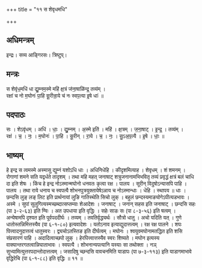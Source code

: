 +++
title = "११ स शेवृधमधि"

+++
## अधिमन्त्रम्
इन्द्रः। सव्य आङ्गिरसः। त्रिष्टुप्।

## मन्त्रः
स शेवृ॑ध॒मधि॑ धा द्यु॒म्नम॒स्मे महि॑ क्ष॒त्रं ज॑ना॒षाळि॑न्द्र॒ तव्य॑म् ।  
रक्षा॑ च नो म॒घोनः॑ पा॒हि सू॒रीन्रा॒ये च॑ नः स्वप॒त्या इ॒षे धाः॑ ॥

## पदपाठः
सः । शेऽवृ॑धम् । अधि॑ । धाः॒ । द्यु॒म्नम् । अ॒स्मे इति॑ । महि॑ । क्ष॒त्रम् । ज॒ना॒षाट् । इ॒न्द्र॒ । तव्य॑म् ।  
रक्ष॑ । च॒ । नः॒ । म॒घोनः॑ । पा॒हि । सू॒रीन् । रा॒ये । च॒ । नः॒ । सु॒ऽअ॒प॒त्यै । इ॒षे । धाः॒ ॥

## भाष्यम्
हे इन्द्र स त्वमस्मे अस्मासु द्युम्नं यशोऽधि धाः । अधिनिधेहि । कीदृशमित्याह । शेवृधम् । शं शमनम् । रोगाणां शमने सति यद्वर्धते तादृशम् । तथा महि महत् जनाषाट् शत्रुजनानामभिभवितृ तव्यं प्रवृद्धं क्षत्रं बलं चाधि दा इति शेषः । किंच हे इन्द्र नोऽस्मान्मघोनो धनवतः कृत्वा रक्ष । पालय । सूरीन् विदुषोऽन्यासपि पाहि । पालय । तथा राये धनाय च स्वपत्यै शोभनपुत्रयुक्तायेषेऽन्नाय च नोऽस्मान्धाः । धेहि । स्थापय ॥ धाः । छन्दसि लुङ् लङ् लिट इति प्रार्थनायां लुङि गातिस्थेति सिचो लुक् । बहुलं छन्दस्यमाङ्योगेऽपीत्यडभावः । अस्मे । सुपां सुलुगित्यस्मच्छब्दात्सप्तम्याः शेआदेशः । जनाषाट् । जनान् सहस इति जनाषाट् । छन्दसि सहः (पा ३-२-६३) इति ण्विः । अत उपधाया इति वृद्धिः । सहेः साडः सः (पा ८-३-५६) इति षत्वम् । अन्येषामपि दृश्यत इति पूर्वपददीर्घः । तव्यम् । तवतिर्वृद्ध्यर्थः । सौत्रो धातु । अचो यदिति यत् । गुणे धातोस्तन्निमित्तस्यैव (पा ६-१-८०) इत्यवादेशः । यतोऽनाव इत्याद्युदात्तत्वम् । रक्ष रक्ष पालने । शपः पित्त्वादनुदात्तत्वं धातुस्वरः । द्व्यचोऽतस्तिङ इति दीर्घत्वम् । मघोनः । श्वयुवमघोनामतद्धित इति शसि संप्रसारणं पाहि । अदादित्वाच्छपो लुक् । हेरपित्त्वात्तस्यैव स्वरः शिष्यते । मघोन इत्यस्य वाक्यान्तरगतत्वान्निघाताभावः । स्वपत्यै । शोभनान्यपत्यानि यस्याः सा तथोक्ता । नञ् सुभ्यामित्युत्तरपदान्तोदात्तत्वम् । जसादिषु च्छन्दसि वावचनमिति याडापः (पा ७-३-११३) इति याडागमाभावे वृद्धिरेचि (पा ६-१-८८) इति वृद्धिः ॥ ११ ॥